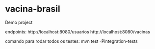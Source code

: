 # vacina-brasil
Demo project

endpoints:
http://localhost:8080/usuarios
http://localhost:8080/vacinas

comando para rodar todos os testes:
mvn test -Pintegration-tests
